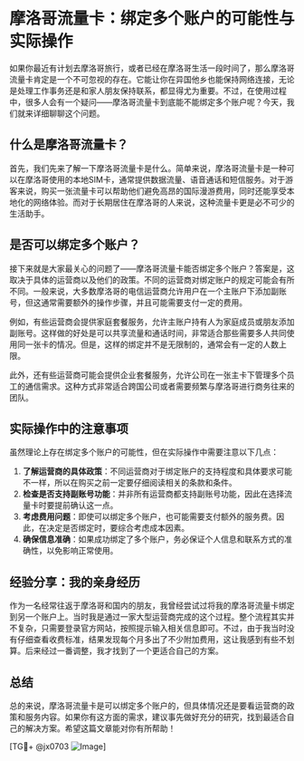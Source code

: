 # 摩洛哥流量卡：绑定多个账户的可能性与实际操作

如果你最近有计划去摩洛哥旅行，或者已经在摩洛哥生活一段时间了，那么摩洛哥流量卡肯定是一个不可忽视的存在。它能让你在异国他乡也能保持网络连接，无论是处理工作事务还是和家人朋友保持联系，都显得尤为重要。不过，在使用过程中，很多人会有一个疑问——摩洛哥流量卡到底能不能绑定多个账户呢？今天，我们就来详细聊聊这个问题。

## 什么是摩洛哥流量卡？

首先，我们先来了解一下摩洛哥流量卡是什么。简单来说，摩洛哥流量卡是一种可以在摩洛哥使用的本地SIM卡，通常提供数据流量、语音通话和短信服务。对于游客来说，购买一张流量卡可以帮助他们避免高昂的国际漫游费用，同时还能享受本地化的网络体验。而对于长期居住在摩洛哥的人来说，这种流量卡更是必不可少的生活助手。

## 是否可以绑定多个账户？

接下来就是大家最关心的问题了——摩洛哥流量卡能否绑定多个账户？答案是，这取决于具体的运营商以及他们的政策。不同的运营商对绑定账户的规定可能会有所不同。一般来说，大多数摩洛哥的电信运营商允许用户在一个主账户下添加副账号，但这通常需要额外的操作步骤，并且可能需要支付一定的费用。

例如，有些运营商会提供家庭套餐服务，允许主账户持有人为家庭成员或朋友添加副账号。这样做的好处是可以共享流量和通话时间，非常适合那些需要多人共同使用同一张卡的情况。但是，这样的绑定并不是无限制的，通常会有一定的人数上限。

此外，还有些运营商可能会提供企业套餐服务，允许公司在一张主卡下管理多个员工的通信需求。这种方式非常适合跨国公司或者需要频繁与摩洛哥进行商务往来的团队。

## 实际操作中的注意事项

虽然理论上存在绑定多个账户的可能性，但在实际操作中需要注意以下几点：

1. **了解运营商的具体政策**：不同运营商对于绑定账户的支持程度和具体要求可能不一样，所以在购买之前一定要仔细阅读相关的条款和条件。
2. **检查是否支持副账号功能**：并非所有运营商都支持副账号功能，因此在选择流量卡时要提前确认这一点。
3. **考虑费用问题**：即使可以绑定多个账户，也可能需要支付额外的服务费。因此，在决定是否绑定时，要综合考虑成本因素。
4. **确保信息准确**：如果成功绑定了多个账户，务必保证个人信息和联系方式的准确性，以免影响正常使用。

## 经验分享：我的亲身经历

作为一名经常往返于摩洛哥和国内的朋友，我曾经尝试过将我的摩洛哥流量卡绑定到另一个账户上。当时我是通过一家大型运营商完成的这个过程。整个流程其实并不复杂，只需要登录官方网站，按照提示输入相关信息即可。不过，由于我当时没有仔细查看收费标准，结果发现每个月多出了不少附加费用，这让我感到有些不划算。后来经过一番调整，我才找到了一个更适合自己的方案。

## 总结

总的来说，摩洛哥流量卡是可以绑定多个账户的，但具体情况还是要看运营商的政策和服务内容。如果你有这方面的需求，建议事先做好充分的研究，找到最适合自己的解决方案。希望这篇文章能对你有所帮助！

[TG💪+ @jx0703 ![Image](https://github.com/user-attachments/assets/dbca1d08-cadb-493c-b0ec-ad6f7a83f270)]